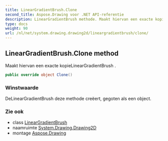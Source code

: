 ```yaml
---
title: LinearGradientBrush.Clone
second_title: Aspose.Drawing voor .NET API-referentie
description: LinearGradientBrush methode. Maakt hiervan een exacte kopieLinearGradientBrush .
type: docs
weight: 90
url: /nl/net/system.drawing.drawing2d/lineargradientbrush/clone/
---
```

## LinearGradientBrush.Clone method

Maakt hiervan een exacte kopieLinearGradientBrush .

```csharp
public override object Clone()
```

### Winstwaarde

DeLinearGradientBrush deze methode creëert, gegoten als een object.

### Zie ook

* class [LinearGradientBrush](../)
* naamruimte [System.Drawing.Drawing2D](../../lineargradientbrush/)
* montage [Aspose.Drawing](../../../)


